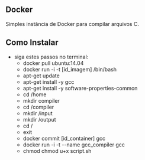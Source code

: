## Docker ##
Simples instância de Docker para compilar arquivos C.

## Como Instalar ##

* siga estes passos no terminal: 
    - docker pull ubuntu:14.04
    - docker run -i -t [id_imagem] /bin/bash
    - apt-get update
    - apt-get install -y gcc
    - apt-get install -y software-properties-common
    - cd /home
    - mkdir compiler
    - cd /compiler
    - mkdir /input
    - mkdir /output
    - cd /
    - exit
    - docker commit [id_container] gcc
    - docker run -i -t --name gcc_compiler  gcc 
    - chmod chmod u+x script.sh
    